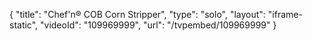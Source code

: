 {
    "title": "Chef'n&reg; COB Corn Stripper",
    "type": "solo",
    "layout": "iframe-static",
    "videoId": "109969999",
    "url": "\/tvpembed\/109969999"
}